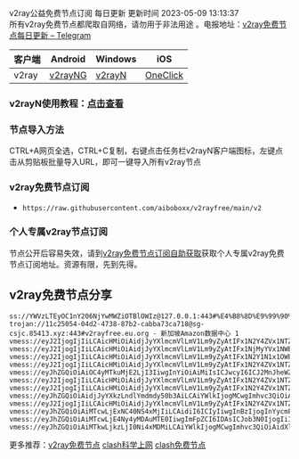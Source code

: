 v2ray公益免费节点订阅  每日更新  更新时间 2023-05-09 13:13:37  
所有v2ray免费节点都爬取自网络，请勿用于非法用途 。电报地址：[v2ray免费节点每日更新 – Telegram](https://t.me/s/v2raydailyupdate)

|  客户端  | Android  | Windows  | iOS  |
|  ----  | ----   | ----  |----  |
| v2ray  | [v2rayNG](https://www.v2rayfree.eu.org/post/v2rayNg-tutorial/) | [v2rayN](https://www.v2rayfree.eu.org/post/v2rayN-tutorial/) | [OneClick](https://www.v2rayfree.eu.org/post/oneclick/) |
### v2rayN使用教程：[点击查看](https://www.v2rayfree.eu.org/post/v2rayN-tutorial/) 

### 节点导入方法  
CTRL+A网页全选，CTRL+C复制，右键点击任务栏v2rayN客户端图标，左键点击从剪贴板批量导入URL，即可一键导入所有v2ray节点  
### v2ray免费节点订阅  
- `https://raw.githubusercontent.com/aiboboxx/v2rayfree/main/v2`  
### 个人专属v2ray节点订阅  
节点公开后容易失效，请到[v2ray免费节点订阅自助获取](https://www.v2rayfree.eu.org/post/free-v2ray/)获取个人专属v2ray免费节点订阅地址。资源有限，先到先得。
## v2ray免费节点分享
```  
ss://YWVzLTEyOC1nY206NjYwMWZiOTBlOWIz@127.0.0.1:443#%E4%B8%8D%E9%99%90%E6%B5%81%E9%87%8F%E6%9C%BA%E5%9C%BA%3Ahttps%3A%2F%2Fwww.kxyz.eu.org
trojan://11c25054-04d2-4738-87b2-cabba73ca718@sg-csjc.85413.xyz:443#v2rayfree.eu.org - 新加坡Amazon数据中心 1
vmess://eyJ2IjogIjIiLCAicHMiOiAidjJyYXlmcmVlLmV1Lm9yZyAtIFx1N2Y4ZVx1NTZmZENsb3VkaW5ub3ZhdGlvblx1NjU3MFx1NjM2ZVx1NGUyZFx1NWZjMyAyIiwgImFkZCI6ICIxNTQuODUuMS42OSIsICJwb3J0IjogIjMzNDQzIiwgImlkIjogIjY1ZWE2NzI3LTQ0NjEtNDdhNy1hNWM0LWZlZjJjNjdmMmY3OSIsICJhaWQiOiAiNjQiLCAic2N5IjogImF1dG8iLCAibmV0IjogInRjcCIsICJ0eXBlIjogIm5vbmUiLCAiaG9zdCI6ICIiLCAicGF0aCI6ICIiLCAidGxzIjogIiIsICJzbmkiOiAiIiwgImFscG4iOiAiIn0=
vmess://eyJ2IjogIjIiLCAicHMiOiAidjJyYXlmcmVlLmV1Lm9yZyAtIFx1NjMyYVx1NWEwMSAgMyIsICJhZGQiOiAiMTQ2LjU5LjQ0LjE1OSIsICJwb3J0IjogIjEwMDAwIiwgImlkIjogIjE5ZTc0NTQ4LWViYmUtMTFlZC1iYTNiLWFiNmU1ZTdiNjY2MCIsICJhaWQiOiAiMCIsICJzY3kiOiAiYXV0byIsICJuZXQiOiAid3MiLCAidHlwZSI6ICJub25lIiwgImhvc3QiOiAiIiwgInBhdGgiOiAiL3ZwbmphbnRpdCIsICJ0bHMiOiAiIiwgInNuaSI6ICIifQ==
vmess://eyJ2IjogIjIiLCAicHMiOiAidjJyYXlmcmVlLmV1Lm9yZyAtIFx1N2Y1N1x1OWE2Y1x1NWMzY1x1NGU5YSAgNCIsICJhZGQiOiAibWNpLmlyY2Yuc3BhY2UiLCAicG9ydCI6IDQ0MywgImlkIjogImE2ZTZiM2UwLWI4YTctNDEyMy04YWI0LTU3M2E5MjQxYTI1OSIsICJhaWQiOiAwLCAic2N5IjogImNoYWNoYTIwLXBvbHkxMzA1IiwgIm5ldCI6ICJ3cyIsICJob3N0IjogImhhc2FuLmZvcmlyYW4ubmwiLCAicGF0aCI6ICIvVWNNNkw3bm5FVzhFMGgzWSIsICJ0bHMiOiAidGxzIn0=
vmess://eyJ2IjogIjIiLCAicHMiOiAidjJyYXlmcmVlLmV1Lm9yZyAtIFx1N2Y4ZVx1NTZmZENsb3VkaW5ub3ZhdGlvblx1NjU3MFx1NjM2ZVx1NGUyZFx1NWZjMyA1IiwgImFkZCI6ICIxNTQuODQuMS40NiIsICJwb3J0IjogIjQ0MyIsICJpZCI6ICJiZDI0OWUzNy03MzU5LTQxZWUtODRhNy0wOWU0OWUwZWM1YzQiLCAiYWlkIjogIjY0IiwgInNjeSI6ICJhdXRvIiwgIm5ldCI6ICJ3cyIsICJ0eXBlIjogIm5vbmUiLCAiaG9zdCI6ICJ3d3cuNDc1MjMzNzUueHl6IiwgInBhdGgiOiAiL3BhdGgvMTY4MzU0MzAyNDQ1MyIsICJ0bHMiOiAidGxzIiwgInNuaSI6ICIiLCAiYWxwbiI6ICIifQ==
vmess://eyJhZGQiOiAiOC4yMTkuMjE2LjI3IiwgInYiOiAiMiIsICJwcyI6ICJ2MnJheWZyZWUuZXUub3JnIC0gXHU0ZTJkXHU1NmZkXHU5NjNmXHU5MWNjXHU0ZTkxIDYiLCAicG9ydCI6IDIwNTIsICJpZCI6ICI4ZWQ5YWVjMi1lMDJlLTRhMjctZmUwMi1jM2UyMDQ1MmU0YzciLCAiYWlkIjogIjAiLCAibmV0IjogIndzIiwgInR5cGUiOiAiIiwgImhvc3QiOiAiaDQubWFtYWRjdWN1LmNvbSIsICJwYXRoIjogIi8iLCAidGxzIjogIiJ9
vmess://eyJ2IjogIjIiLCAicHMiOiAidjJyYXlmcmVlLmV1Lm9yZyAtIFx1N2Y4ZVx1NTZmZCAgNyIsICJhZGQiOiAiMTkyLjIwMy4yMzAuODYiLCAicG9ydCI6IDgwLCAiaWQiOiAiYTQ0MmRhY2YtY2JiMy00ODhhLTk3NDQtNjE0OTRlYTM4NjMwIiwgImFpZCI6IDAsICJzY3kiOiAiYXV0byIsICJuZXQiOiAid3MiLCAiaG9zdCI6ICJ1cy0xLmFjeXVuLmNmIiwgInBhdGgiOiAiLyIsICJ0bHMiOiAiIn0=
vmess://eyJ2IjogIjIiLCAicHMiOiAidjJyYXlmcmVlLmV1Lm9yZyAtIFx1N2Y4ZVx1NTZmZFx1NTJhMFx1NTIyOVx1Nzk4Zlx1NWMzY1x1NGU5YVx1NWRkZVx1NTcyM1x1NGY1NVx1NTg1ZVBFRyBURUNIIDgiLCAiYWRkIjogIjE0Mi40Ljk5LjgyIiwgInBvcnQiOiAiNDQzIiwgImlkIjogImI2NWRhNGFmLWExMmEtNGE1OS05MzE2LTQ1NDllMTJiYTYyYyIsICJhaWQiOiAiNjQiLCAic2N5IjogImF1dG8iLCAibmV0IjogIndzIiwgInR5cGUiOiAibm9uZSIsICJob3N0IjogInd3dy43MzMzMjQ2My54eXoiLCAicGF0aCI6ICIvcGF0aC8xNjgzNTQzMDI0NDUzIiwgInRscyI6ICJ0bHMiLCAic25pIjogIiIsICJhbHBuIjogIiJ9
vmess://eyJhZGQiOiAidjJyYXkzLndlYmdmdy50b3AiLCAiYWlkIjogMCwgImhvc3QiOiAidjJyYXkzLndlYmdmdy50b3AiLCAiaWQiOiAiNGNjNzI1NjUtMGQwNS00MWU2LWJjMzQtNzJhYmE5ZGE1NDRmIiwgIm5ldCI6ICJ3cyIsICJwYXRoIjogIi9YOXBpcWZhdC8iLCAicG9ydCI6IDIwODMsICJwcyI6ICJ2MnJheWZyZWUuZXUub3JnIC0gXHU3ZjhlXHU1NmZkQ2xvdWRGbGFyZVx1ODI4Mlx1NzBiOSA5IiwgInRscyI6ICJ0bHMiLCAidHlwZSI6ICJhdXRvIiwgInNlY3VyaXR5IjogImF1dG8iLCAic2tpcC1jZXJ0LXZlcmlmeSI6IHRydWUsICJzbmkiOiAiIn0=
vmess://eyJ2IjogIjIiLCAicHMiOiAidjJyYXlmcmVlLmV1Lm9yZyAtIFx1N2Y4ZVx1NTZmZENsb3VkRmxhcmVcdTgyODJcdTcwYjkgMTAiLCAiYWRkIjogImNmLnl4am5vZGUuY29tIiwgInBvcnQiOiAiODAiLCAiaWQiOiAiMDljMWQzMmQtNDQ1OC00ZWJmLWIzNmQtNGRkNzMyYmFlM2FhIiwgImFpZCI6ICIwIiwgInNjeSI6ICJhdXRvIiwgIm5ldCI6ICJ3cyIsICJ0eXBlIjogIm5vbmUiLCAiaG9zdCI6ICJkcDEueXhqbm9kZS5jb20iLCAicGF0aCI6ICIveXh6YnAiLCAidGxzIjogIiIsICJzbmkiOiAiIn0=
vmess://eyJhZGQiOiAiMTcwLjExNC40NS4xMjIiLCAidiI6ICIyIiwgInBzIjogInYycmF5ZnJlZS5ldS5vcmcgLSBcdTdmOGVcdTU2ZmQgIDExIiwgInBvcnQiOiA0NDMsICJpZCI6ICI4Zjc0ZWM4YS05NzFjLTExZWQtYThmYy0wMjQyYWMxMjAwMDIiLCAiYWlkIjogIjAiLCAibmV0IjogIndzIiwgInR5cGUiOiAiIiwgImhvc3QiOiAiZGI2OThiMTYtZDIxNi0xMWVkLThlMTQtNWFkNzA1ODY3Y2ZmLmFzbWFuZGxsLmNvbSIsICJwYXRoIjogIi9kYjY5OGIxNi1kMjE2LTExZWQtOGUxNC01YWQ3MDU4NjdjZmYiLCAidGxzIjogInRscyJ9
vmess://eyJhZGQiOiAiMTcwLjE4Ny4yMDAuMTE0IiwgImFpZCI6IDAsICJob3N0IjogIiIsICJpZCI6ICI5MjcwOTRkMy1kNjc4LTQ3NjMtODU5MS1lMjQwZDBiY2FlODciLCAibmV0IjogIndzIiwgInBhdGgiOiAiL2NoYXQiLCAicG9ydCI6IDQ0MywgInBzIjogInYycmF5ZnJlZS5ldS5vcmcgLSBcdTdmOGVcdTU2ZmQgIDEyIiwgInRscyI6ICJ0bHMiLCAidHlwZSI6ICJhdXRvIiwgInNlY3VyaXR5IjogImF1dG8iLCAic2tpcC1jZXJ0LXZlcmlmeSI6IHRydWUsICJzbmkiOiAiIn0=
vmess://eyJhZGQiOiAiMTkwLjkzLjI0Ni4xMDMiLCAiYWlkIjogMCwgImhvc3QiOiAidXlhYS52dGNzcy50b3AiLCAiaWQiOiAiNTNhZTY1YmUtODFlZS00NzY2LThhMDktZGE0M2M0NGM0ZDMwIiwgIm5ldCI6ICJ3cyIsICJwYXRoIjogIi9xd2VyMDgiLCAicG9ydCI6IDgwLCAicHMiOiAidjJyYXlmcmVlLmV1Lm9yZyAtIFx1N2Y4ZVx1NTZmZENsb3VkRmxhcmVcdTgyODJcdTcwYjkgMTMiLCAidGxzIjogIiIsICJ0eXBlIjogImF1dG8iLCAic2VjdXJpdHkiOiAiYXV0byIsICJza2lwLWNlcnQtdmVyaWZ5IjogdHJ1ZSwgInNuaSI6ICIifQ==

```

更多推荐：[v2ray免费节点](https://www.v2rayfree.eu.org)  [clash科学上网](https://github.com/aiboboxx/clashfree)  [clash免费节点](https://clashfree.eu.org)